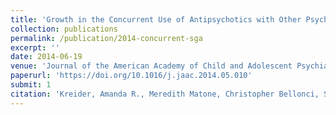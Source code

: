 ```yaml
---
title: 'Growth in the Concurrent Use of Antipsychotics with Other Psychotropic Medications in Medicaid-Enrolled Children'
collection: publications
permalink: /publication/2014-concurrent-sga
excerpt: ''
date: 2014-06-19
venue: 'Journal of the American Academy of Child and Adolescent Psychiatry'
paperurl: 'https://doi.org/10.1016/j.jaac.2014.05.010'
submit: 1
citation: 'Kreider, Amanda R., Meredith Matone, Christopher Bellonci, Susan dosReis, Chris Feudtner, Yuan-Shung Huang, Russell Localio, and David M. Rubin. 2014. &quot;Growth in the Concurrent Use of Antipsychotics with Other Psychotropic Medications in Medicaid-Enrolled Children.&quot; <i>Journal of the American Academy of Child and Adolescent Psychiatry</i> 53 (9): 960-970.e2.'
---
```

